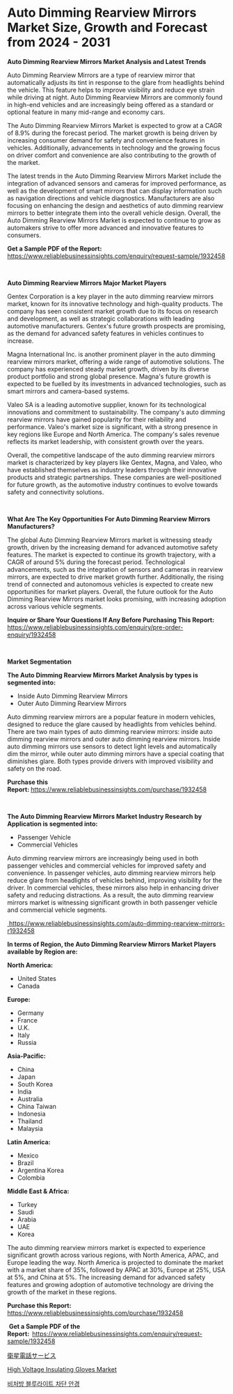 <p><h1>Auto Dimming Rearview Mirrors Market Size, Growth and Forecast from 2024 - 2031</h1></p><p><strong>Auto Dimming Rearview Mirrors Market Analysis and Latest Trends</strong></p>
<p><p>Auto Dimming Rearview Mirrors are a type of rearview mirror that automatically adjusts its tint in response to the glare from headlights behind the vehicle. This feature helps to improve visibility and reduce eye strain while driving at night. Auto Dimming Rearview Mirrors are commonly found in high-end vehicles and are increasingly being offered as a standard or optional feature in many mid-range and economy cars.</p><p>The Auto Dimming Rearview Mirrors Market is expected to grow at a CAGR of 8.9% during the forecast period. The market growth is being driven by increasing consumer demand for safety and convenience features in vehicles. Additionally, advancements in technology and the growing focus on driver comfort and convenience are also contributing to the growth of the market.</p><p>The latest trends in the Auto Dimming Rearview Mirrors Market include the integration of advanced sensors and cameras for improved performance, as well as the development of smart mirrors that can display information such as navigation directions and vehicle diagnostics. Manufacturers are also focusing on enhancing the design and aesthetics of auto dimming rearview mirrors to better integrate them into the overall vehicle design. Overall, the Auto Dimming Rearview Mirrors Market is expected to continue to grow as automakers strive to offer more advanced and innovative features to consumers.</p></p>
<p><strong>Get a Sample PDF of the Report:&nbsp;</strong> <a href="https://www.reliablebusinessinsights.com/enquiry/request-sample/1932458">https://www.reliablebusinessinsights.com/enquiry/request-sample/1932458</a></p>
<p>&nbsp;</p>
<p><strong>Auto Dimming Rearview Mirrors Major Market Players</strong></p>
<p><p>Gentex Corporation is a key player in the auto dimming rearview mirrors market, known for its innovative technology and high-quality products. The company has seen consistent market growth due to its focus on research and development, as well as strategic collaborations with leading automotive manufacturers. Gentex's future growth prospects are promising, as the demand for advanced safety features in vehicles continues to increase.</p><p>Magna International Inc. is another prominent player in the auto dimming rearview mirrors market, offering a wide range of automotive solutions. The company has experienced steady market growth, driven by its diverse product portfolio and strong global presence. Magna's future growth is expected to be fuelled by its investments in advanced technologies, such as smart mirrors and camera-based systems.</p><p>Valeo SA is a leading automotive supplier, known for its technological innovations and commitment to sustainability. The company's auto dimming rearview mirrors have gained popularity for their reliability and performance. Valeo's market size is significant, with a strong presence in key regions like Europe and North America. The company's sales revenue reflects its market leadership, with consistent growth over the years.</p><p>Overall, the competitive landscape of the auto dimming rearview mirrors market is characterized by key players like Gentex, Magna, and Valeo, who have established themselves as industry leaders through their innovative products and strategic partnerships. These companies are well-positioned for future growth, as the automotive industry continues to evolve towards safety and connectivity solutions.</p></p>
<p>&nbsp;</p>
<p><strong>What Are The Key Opportunities For Auto Dimming Rearview Mirrors Manufacturers?</strong></p>
<p><p>The global Auto Dimming Rearview Mirrors market is witnessing steady growth, driven by the increasing demand for advanced automotive safety features. The market is expected to continue its growth trajectory, with a CAGR of around 5% during the forecast period. Technological advancements, such as the integration of sensors and cameras in rearview mirrors, are expected to drive market growth further. Additionally, the rising trend of connected and autonomous vehicles is expected to create new opportunities for market players. Overall, the future outlook for the Auto Dimming Rearview Mirrors market looks promising, with increasing adoption across various vehicle segments.</p></p>
<p><strong>Inquire or Share Your Questions If Any Before Purchasing This Report:</strong> <a href="https://www.reliablebusinessinsights.com/enquiry/pre-order-enquiry/1932458">https://www.reliablebusinessinsights.com/enquiry/pre-order-enquiry/1932458</a></p>
<p>&nbsp;</p>
<p><strong>Market Segmentation</strong></p>
<p><strong>The Auto Dimming Rearview Mirrors Market Analysis by types is segmented into:</strong></p>
<p><ul><li>Inside Auto Dimming Rearview Mirrors</li><li>Outer Auto Dimming Rearview Mirrors</li></ul></p>
<p><p>Auto dimming rearview mirrors are a popular feature in modern vehicles, designed to reduce the glare caused by headlights from vehicles behind. There are two main types of auto dimming rearview mirrors: inside auto dimming rearview mirrors and outer auto dimming rearview mirrors. Inside auto dimming mirrors use sensors to detect light levels and automatically dim the mirror, while outer auto dimming mirrors have a special coating that diminishes glare. Both types provide drivers with improved visibility and safety on the road.</p></p>
<p><strong>Purchase this Report:&nbsp;</strong><a href="https://www.reliablebusinessinsights.com/purchase/1932458">https://www.reliablebusinessinsights.com/purchase/1932458</a></p>
<p>&nbsp;</p>
<p><strong>The Auto Dimming Rearview Mirrors Market Industry Research by Application is segmented into:</strong></p>
<p><ul><li>Passenger Vehicle</li><li>Commercial Vehicles</li></ul></p>
<p><p>Auto dimming rearview mirrors are increasingly being used in both passenger vehicles and commercial vehicles for improved safety and convenience. In passenger vehicles, auto dimming rearview mirrors help reduce glare from headlights of vehicles behind, improving visibility for the driver. In commercial vehicles, these mirrors also help in enhancing driver safety and reducing distractions. As a result, the auto dimming rearview mirrors market is witnessing significant growth in both passenger vehicle and commercial vehicle segments.</p></p>
<p><a href="https://www.reliablebusinessinsights.com/auto-dimming-rearview-mirrors-r1932458">&nbsp;https://www.reliablebusinessinsights.com/auto-dimming-rearview-mirrors-r1932458</a></p>
<p><strong>In terms of Region, the Auto Dimming Rearview Mirrors Market Players available by Region are:</strong></p>
<p>
    <p> <strong> North America: </strong>
        <ul>
            <li>United States</li>
            <li>Canada</li>
        </ul>
        </p> 
    <p> <strong> Europe: </strong>
        <ul>
            <li>Germany</li>
            <li>France</li>
            <li>U.K.</li>
            <li>Italy</li>
            <li>Russia</li>
        </ul>
        </p> 
    <p> <strong> Asia-Pacific: </strong>
        <ul>
            <li>China</li>
            <li>Japan</li>
            <li>South Korea</li>
            <li>India</li>
            <li>Australia</li>
            <li>China Taiwan</li>
            <li>Indonesia</li>
            <li>Thailand</li>
            <li>Malaysia</li>
        </ul>
        </p> 
    <p> <strong> Latin America: </strong>
        <ul>
            <li>Mexico</li>
            <li>Brazil</li>
            <li>Argentina Korea</li>
            <li>Colombia</li>
        </ul>
        </p> 
    <p> <strong> Middle East & Africa: </strong>
        <ul>
            <li>Turkey</li>
            <li>Saudi</li>
            <li>Arabia</li>
            <li>UAE</li>
            <li>Korea</li>
        </ul>
    </p>
    </p>
<p><p>The auto dimming rearview mirrors market is expected to experience significant growth across various regions, with North America, APAC, and Europe leading the way. North America is projected to dominate the market with a market share of 35%, followed by APAC at 30%, Europe at 25%, USA at 5%, and China at 5%. The increasing demand for advanced safety features and growing adoption of automotive technology are driving the growth of the market in these regions.</p></p>
<p><strong>Purchase this Report: </strong><a href="https://www.reliablebusinessinsights.com/purchase/1932458">https://www.reliablebusinessinsights.com/purchase/1932458</a></p>
<p>&nbsp;<strong>Get a Sample PDF of the Report:&nbsp;&nbsp;</strong><a href="https://www.reliablebusinessinsights.com/enquiry/request-sample/1932458">https://www.reliablebusinessinsights.com/enquiry/request-sample/1932458</a></p>
<p><strong></strong></p>
<p><p><a href="https://github.com/SantosDicki04/Market-Research-Report-List-2/blob/main/6330666120384.md">衛星電話サービス</a></p><p><a href="https://view.publitas.com/reportprime-1/high-voltage-insulating-gloves-market-trends-and-analysis-opportunities-and-challenges-for-future-growth-2024-2031/">High Voltage Insulating Gloves Market</a></p><p><a href="https://github.com/hook46569/Market-Research-Report-List-1/blob/main/2879545112435.md">비처방 블루라이트 차단 안경</a></p></p>